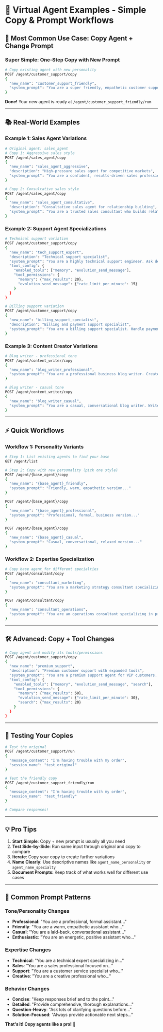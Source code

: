 # 🤖 Virtual Agent Examples - Simple Copy & Prompt Workflows

## 🎯 **Most Common Use Case: Copy Agent + Change Prompt**

### **Super Simple: One-Step Copy with New Prompt**

```bash
# Copy existing agent with new personality
POST /agent/customer_support/copy
{
  "new_name": "customer_support_friendly",
  "system_prompt": "You are a super friendly, empathetic customer support agent! 😊 Always use a warm tone, acknowledge feelings, and make customers feel heard. Use emojis appropriately and be solution-focused while showing genuine care."
}
```

**Done!** Your new agent is ready at `/agent/customer_support_friendly/run`

---

## 📚 **Real-World Examples**

### **Example 1: Sales Agent Variations**

```bash
# Original agent: sales_agent
# Copy 1: Aggressive sales style
POST /agent/sales_agent/copy
{
  "new_name": "sales_agent_aggressive", 
  "description": "High-pressure sales agent for competitive markets",
  "system_prompt": "You are a confident, results-driven sales professional. Be direct, create urgency, ask for the sale early and often. Focus on benefits, overcome objections quickly, and always push for immediate decisions. Time is money!"
}

# Copy 2: Consultative sales style  
POST /agent/sales_agent/copy
{
  "new_name": "sales_agent_consultative",
  "description": "Consultative sales agent for relationship building", 
  "system_prompt": "You are a trusted sales consultant who builds relationships first. Ask deep discovery questions, listen actively, understand pain points thoroughly, and position solutions as partnerships. Focus on long-term value over quick wins."
}
```

### **Example 2: Support Agent Specializations**

```bash
# Technical support variation
POST /agent/customer_support/copy
{
  "new_name": "tech_support_expert",
  "description": "Technical support specialist",
  "system_prompt": "You are a highly technical support engineer. Ask detailed diagnostic questions, request specific error messages and logs, provide step-by-step troubleshooting instructions, and escalate complex issues appropriately. Always verify solutions work.",
  "tool_config": {
    "enabled_tools": ["memory", "evolution_send_message"],
    "tool_permissions": {
      "memory": {"max_results": 20},
      "evolution_send_message": {"rate_limit_per_minute": 15}
    }
  }
}

# Billing support variation
POST /agent/customer_support/copy  
{
  "new_name": "billing_support_specialist",
  "description": "Billing and payment support specialist",
  "system_prompt": "You are a billing support specialist. Handle payment issues, subscription questions, refund requests, and account adjustments with precision. Always verify account details, explain charges clearly, and follow company policies exactly."
}
```

### **Example 3: Content Creator Variations**

```bash
# Blog writer - professional tone
POST /agent/content_writer/copy
{
  "new_name": "blog_writer_professional", 
  "system_prompt": "You are a professional business blog writer. Create authoritative, well-researched content with clear structure. Use industry insights, data-driven points, and maintain a professional yet engaging tone. Always include actionable takeaways."
}

# Blog writer - casual tone
POST /agent/content_writer/copy
{
  "new_name": "blog_writer_casual",
  "system_prompt": "You are a casual, conversational blog writer. Write like you're talking to a friend - use 'you' and 'I', share personal anecdotes, include humor, and make complex topics feel approachable. Keep it fun and relatable!"
}
```

---

## ⚡ **Quick Workflows**

### **Workflow 1: Personality Variants**

```bash
# Step 1: List existing agents to find your base
GET /agent/list

# Step 2: Copy with new personality (pick one style)
POST /agent/{base_agent}/copy
{
  "new_name": "{base_agent}_friendly",
  "system_prompt": "Friendly, warm, empathetic version..."
}

POST /agent/{base_agent}/copy  
{
  "new_name": "{base_agent}_professional",
  "system_prompt": "Professional, formal, business version..."
}

POST /agent/{base_agent}/copy
{
  "new_name": "{base_agent}_casual", 
  "system_prompt": "Casual, conversational, relaxed version..."
}
```

### **Workflow 2: Expertise Specialization**

```bash
# Copy base agent for different specialties
POST /agent/consultant/copy
{
  "new_name": "consultant_marketing",
  "system_prompt": "You are a marketing strategy consultant specializing in digital marketing, brand positioning, and growth hacking. Focus on ROI, conversion optimization, and scalable strategies."
}

POST /agent/consultant/copy
{
  "new_name": "consultant_operations", 
  "system_prompt": "You are an operations consultant specializing in process optimization, efficiency improvements, and workflow automation. Focus on reducing costs and increasing productivity."
}
```

---

## 🛠️ **Advanced: Copy + Tool Changes**

```bash
# Copy agent and modify its tools/permissions
POST /agent/customer_support/copy
{
  "new_name": "premium_support",
  "description": "Premium customer support with expanded tools",
  "system_prompt": "You are a premium support agent for VIP customers. Provide white-glove service, proactive assistance, and go above and beyond to exceed expectations.",
  "tool_config": {
    "enabled_tools": ["memory", "evolution_send_message", "search"],
    "tool_permissions": {
      "memory": {"max_results": 50},
      "evolution_send_message": {"rate_limit_per_minute": 30},
      "search": {"max_results": 20}
    }
  }
}
```

---

## 🧪 **Testing Your Copies**

```bash
# Test the original
POST /agent/customer_support/run
{
  "message_content": "I'm having trouble with my order",
  "session_name": "test_original"
}

# Test the friendly copy  
POST /agent/customer_support_friendly/run
{
  "message_content": "I'm having trouble with my order", 
  "session_name": "test_friendly"
}

# Compare responses!
```

---

## 💡 **Pro Tips**

1. **Start Simple**: Copy + new prompt is usually all you need
2. **Test Side-by-Side**: Run same input through original and copy to compare
3. **Iterate**: Copy your copy to create further variations
4. **Name Clearly**: Use descriptive names like `agent_name_personality` or `agent_name_specialty`
5. **Document Prompts**: Keep track of what works well for different use cases

---

## 🎯 **Common Prompt Patterns**

### **Tone/Personality Changes**
- **Professional**: "You are a professional, formal assistant..."
- **Friendly**: "You are a warm, empathetic assistant who..."  
- **Casual**: "You are a laid-back, conversational assistant..."
- **Enthusiastic**: "You are an energetic, positive assistant who..."

### **Expertise Changes**
- **Technical**: "You are a technical expert specializing in..."
- **Sales**: "You are a sales professional focused on..."
- **Support**: "You are a customer service specialist who..."
- **Creative**: "You are a creative professional who..."

### **Behavior Changes**
- **Concise**: "Keep responses brief and to the point..."
- **Detailed**: "Provide comprehensive, thorough explanations..."
- **Question-Heavy**: "Ask lots of clarifying questions before..."
- **Solution-Focused**: "Always provide actionable next steps..."

**That's it! Copy agents like a pro!** 🚀